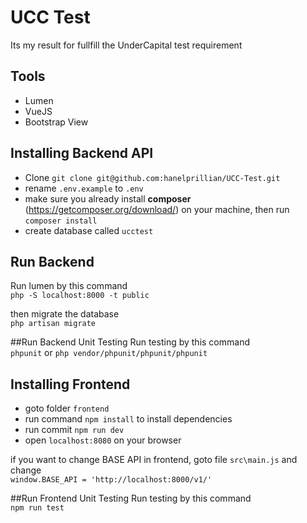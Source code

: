# UCC Test

Its my result for fullfill the UnderCapital test requirement

## Tools

- Lumen
- VueJS
- Bootstrap View

## Installing Backend API

- Clone `git clone git@github.com:hanelprillian/UCC-Test.git`
- rename `.env.example` to `.env `
- make sure you already install **composer** (https://getcomposer.org/download/) on your machine, then run `composer install`
- create database called `ucctest`

## Run Backend
Run lumen by this command \
`php -S localhost:8000 -t public`

then migrate the database\
`php artisan migrate`

##Run Backend Unit Testing
Run testing by this command \
`phpunit` or `php vendor/phpunit/phpunit/phpunit`

## Installing Frontend

- goto folder `frontend`
- run command `npm install` to install dependencies
- run commit `npm run dev` 
- open `localhost:8080` on your browser

if you want to change BASE API in frontend, goto file `src\main.js` and change \
`window.BASE_API = 'http://localhost:8000/v1/'`

##Run Frontend Unit Testing
Run testing by this command \
`npm run test`
